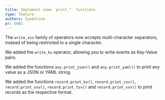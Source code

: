 ```yaml
---
title: Implement some `print_*` functions
type: feature
authors: IyeOnline
pr: 5001
---
```


The `write_xsv` family of operators now accepts multi-character separators,
instead of being restricted to a single character.

We added the `write_kv` operator, allowing you to write events as Key-Value
pairs.

We added the functions `any.print_json()` and `any.print_yaml()` to print any
value as a JSON or YAML string.

We added the functions `record.print_kv()`, `record.print_csv()`,
`record.print_ssv()`, `record.print_tsv()` and `record.print_xsv()` to print
records as the respective format.
